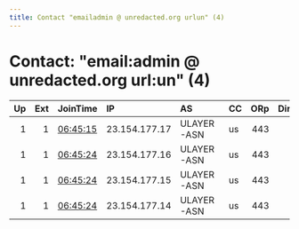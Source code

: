 ```yaml
---
title: Contact "emailadmin @ unredacted.org urlun" (4)
---
```


# Contact: "email:admin @ unredacted.org url:un" (4)

|   Up |   Ext | JoinTime                                                                                              | IP            | AS         | CC   |   ORp |   Dirp | OS    | Version   | Nickname         |   eFamMembers |
|-----:|------:|:------------------------------------------------------------------------------------------------------|:--------------|:-----------|:-----|------:|-------:|:------|:----------|:-----------------|--------------:|
|    1 |     1 | [06:45:15](https://nusenu.github.io/OrNetStats/w/relay/9CD04DC7E27C29AE010B70ABBB78682CFA2ECD1C.html) | 23.154.177.17 | ULAYER-ASN | us   |   443 |      0 | Linux | 0.4.7.10  | UnredactedCalyx  |            16 |
|    1 |     1 | [06:45:24](https://nusenu.github.io/OrNetStats/w/relay/24676C50EAE80778ECB5B2A76BE0E82A7F04084B.html) | 23.154.177.16 | ULAYER-ASN | us   |   443 |      0 | Linux | 0.4.7.10  | UnredactedRussia |            16 |
|    1 |     1 | [06:45:24](https://nusenu.github.io/OrNetStats/w/relay/5C4E95506C80427E906E4CD3FC67AFDCD9EC104B.html) | 23.154.177.15 | ULAYER-ASN | us   |   443 |      0 | Linux | 0.4.7.10  | UnredactedChina  |            16 |
|    1 |     1 | [06:45:24](https://nusenu.github.io/OrNetStats/w/relay/6380607BA681F993DBCA23708D9D85F97C7A6E63.html) | 23.154.177.14 | ULAYER-ASN | us   |   443 |      0 | Linux | 0.4.7.10  | UnredactedFravor |            16 |
